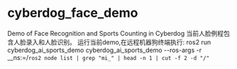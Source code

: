 # cyberdog_face_demo
  Demo of Face Recognition and Sports Counting in Cyberdog
  当前人脸例程包含人脸录入和人脸识别。
  运行当前demo,在远程机器狗终端执行:
  ros2 run cyberdog_ai_sports_demo cyberdog_ai_sports_demo --ros-args -r __ns:=/`ros2 node list | grep "mi_" | head -n 1 | cut -f 2 -d "/"`
